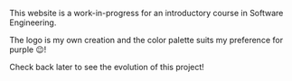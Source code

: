 This website is a work-in-progress for an introductory course in Software Engineering. 

The logo is my own creation and the color palette suits my preference for purple 😉! 

Check back later to see the evolution of this project!
